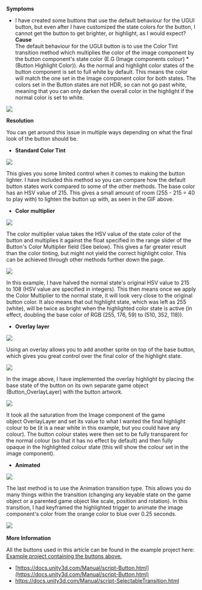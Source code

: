 
         

**Symptoms** 

*   I have created some buttons that use the default behaviour for the UGUI button, but even after I have customized the state colors for the button, I cannot get the button to get brighter, or highlight, as I would expect? 
 **Cause**    
The default behaviour for the UGUI button is to use the Color Tint transition method which multiplies the color of the image component by the button component's state color (E.G (Image components colour) * (Button Highlight Color)). As the normal and highlight color states of the button component is set to full white by default. This means the color will match the one set in the Image component color for both states. The colors set in the Button states are not HDR, so can not go past white, meaning that you can only darken the overall color in the highlight if the normal color is set to white.  

![](/hc/en-us/article_attachments/207750306/Default.PNG)

**Resolution** 

You can get around this issue in multiple ways depending on what the final look of the button should be.

*   **Standard Color Tint** 

![](/hc/en-us/article_attachments/207873506/Button_ColorTint.gif)

This gives you some limited control when it comes to making the button lighter. I have included this method so you can compare how the default button states work compared to some of the other methods. The base color has an HSV value of 215. This gives a small amount of room (255 - 215 = 40 to play with) to lighten the button up with, as seen in the GIF above.

*   **Color multiplier** 

![](/hc/en-us/article_attachments/207873526/Button_Multiplier.gif)

The color multiplier value takes the HSV value of the state color of the button and multiplies it against the float specified in the range slider of the Button's Color Multiplier field (See below). This gives a far greater result than the color tinting, but might not yield the correct highlight color. This can be achieved through other methods further down the page.

![](/hc/en-us/article_attachments/207932823/ColorMulitplier.PNG)

In this example, I have halved the normal state's original HSV value to 215 to 108 (HSV value are specified in integers). This then means once we apply the Color Multiplier to the normal state, it will look very close to the original button color. It also means that out highlight state, which was left as 255 (white), will be twice as bright when the highlighted color state is active (in effect, doubling the base color of RGB (255, 176, 59) to (510, 352, 118)).

*   **Overlay layer** 

![](/hc/en-us/article_attachments/207873546/Button_Overlay.gif)

Using an overlay allows you to add another sprite on top of the base button, which gives you great control over the final color of the highlight state.

![](/hc/en-us/article_attachments/207929466/Overlay.PNG)

In the image above, I have implemented the overlay highlight by placing the base state of the button on its own separate game object (Button_OverlayLayer) with the button artwork.

![](/hc/en-us/article_attachments/207935363/Overlay02.PNG)

It took all the saturation from the Image component of the game object OverlayLayer and set its value to what I wanted the final highlight colour to be (it is a near white in this example, but you could have any colour). The button colour states were then set to be fully transparent for the normal colour (so that it has no effect by default) and then fully opaque in the highlighted colour state (this will show the colour set in the image component).

*   **Animated** 

![](/hc/en-us/article_attachments/207880783/Button_Animated.gif)

The last method is to use the Animation transition type. This allows you do many things within the transition (changing any keyable state on the game object or a parented game object like scale, position and rotation). In this transition, I had keyframed the highlighted trigger to animate the image component's color from the orange color to blue over 0.25 seconds. 

![](/hc/en-us/article_attachments/207935663/Animated.PNG) 

**More Information** 

All the buttons used in this article can be found in the example project here: [Example project containing the buttons above.](/hc/article_attachments/207931346/ButtonKBArticle.zip)

*   [https://docs.unity3d.com/Manual/script-Button.html](https://docs.unity3d.com/Manual/script-Button.html)
*   https://docs.unity3d.com/Manual/script-SelectableTransition.html

      